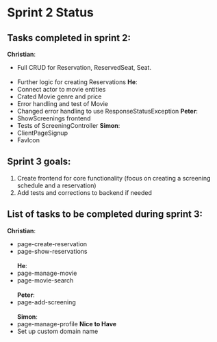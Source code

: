 # Sprint 2 Status

## Tasks completed in sprint 2:<br />
**Christian**: <br />
- Full CRUD for Reservation, ReservedSeat, Seat.<br /><br />
- Further logic for creating Reservations
**He**: <br />
- Connect actor to movie entities
- Crated Movie genre and price
- Error handling and test of Movie
- Changed error handling to use ResponseStatusException
**Peter**: <br />
- ShowScreenings frontend
- Tests of ScreeningController
**Simon**: <br />
- ClientPageSignup
- FavIcon

## Sprint 3 goals:<br /> 
1. Create frontend for core functionality (focus on creating a screening schedule and a reservation)<br />
2. Add tests and corrections to backend if needed<br />

## List of tasks to be completed during sprint 3:<br />
**Christian**: <br />
- page-create-reservation
- page-show-reservations<br /><br />
**He**: <br />
- page-manage-movie
- page-movie-search<br /><br />
**Peter**: <br />
- page-add-screening<br /><br />
**Simon**: <br />
- page-manage-profile
**Nice to Have**
- Set up custom domain name
